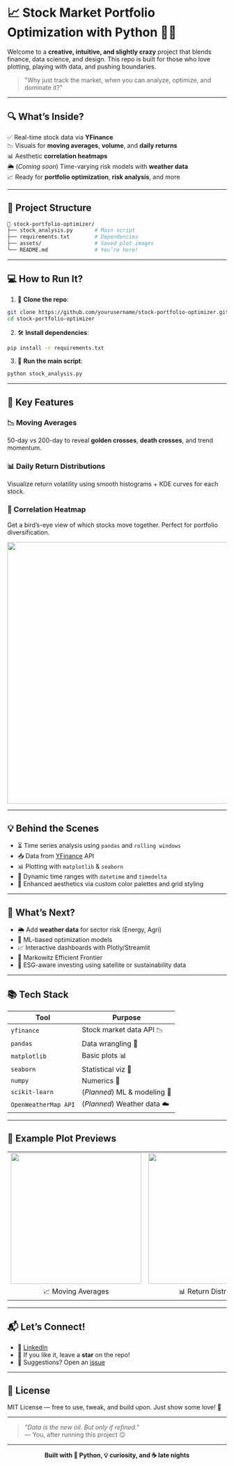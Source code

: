 # 📈 Stock Market Portfolio Optimization with Python 🧠💸

Welcome to a **creative, intuitive, and slightly crazy** project that blends finance, data science, and design. This repo is built for those who love plotting, playing with data, and pushing boundaries.

> "Why just track the market, when you can analyze, optimize, and dominate it?"

---

## 🔍 What’s Inside?

✅ Real-time stock data via **YFinance**  
📉 Visuals for **moving averages**, **volume**, and **daily returns**  
📊 Aesthetic **correlation heatmaps**  
🌦️ (*Coming soon*) Time-varying risk models with **weather data**  
📈 Ready for **portfolio optimization**, **risk analysis**, and more  

---

## 📁 Project Structure

```bash
📂 stock-portfolio-optimizer/
├── stock_analysis.py       # Main script
├── requirements.txt        # Dependencies
├── assets/                 # Saved plot images
└── README.md               # You’re here!
```

---

## 💻 How to Run It?

1. 🧬 **Clone the repo**:
```bash
git clone https://github.com/yourusername/stock-portfolio-optimizer.git
cd stock-portfolio-optimizer
```

2. 🛠️ **Install dependencies**:
```bash
pip install -r requirements.txt
```

3. 🚀 **Run the main script**:
```bash
python stock_analysis.py
```

---

## 🎯 Key Features

### 📉 Moving Averages

50-day vs 200-day to reveal **golden crosses**, **death crosses**, and trend momentum.

### 📊 Daily Return Distributions

Visualize return volatility using smooth histograms + KDE curves for each stock.

### 🔗 Correlation Heatmap

Get a bird’s-eye view of which stocks move together. Perfect for portfolio diversification.

<p align="center">
  <img src="assets/correlation_matrix_sample.png" width="600" />
</p>

---

## 💡 Behind the Scenes

- ⏳ Time series analysis using `pandas` and `rolling windows`
- 📥 Data from [YFinance](https://pypi.org/project/yfinance/) API
- 📊 Plotting with `matplotlib` & `seaborn`
- 📅 Dynamic time ranges with `datetime` and `timedelta`
- 🎨 Enhanced aesthetics via custom color palettes and grid styling

---

## 🔮 What’s Next?

- 🌦️ Add **weather data** for sector risk (Energy, Agri)
- 🤖 ML-based optimization models
- 📈 Interactive dashboards with Plotly/Streamlit
- 🧮 Markowitz Efficient Frontier
- 🌱 ESG-aware investing using satellite or sustainability data

---

## 📚 Tech Stack

| Tool         | Purpose                  |
|--------------|---------------------------|
| `yfinance`   | Stock market data API 📉  |
| `pandas`     | Data wrangling 🧹         |
| `matplotlib` | Basic plots 📊            |
| `seaborn`    | Statistical viz 🎨        |
| `numpy`      | Numerics 🧠               |
| `scikit-learn` | (*Planned*) ML & modeling 🤖 |
| `OpenWeatherMap API` | (*Planned*) Weather data ☁️ |

---

## 💬 Example Plot Previews

<table>
<tr>
<td><img src="assets/moving_average_sample.png" width="300"/></td>
<td><img src="assets/return_dist_sample.png" width="300"/></td>
</tr>
<tr>
<td align="center">📈 Moving Averages</td>
<td align="center">📊 Return Distribution</td>
</tr>
</table>

---

## 📬 Let’s Connect!

- 🔗 [LinkedIn](https://linkedin.com/in/yourname)
- 🌟 If you like it, leave a **star** on the repo!
- 👀 Suggestions? Open an [issue](https://github.com/yourusername/stock-portfolio-optimizer/issues)

---

## 📄 License

MIT License — free to use, tweak, and build upon. Just show some love! 💚

---

> _"Data is the new oil. But only if refined."_  
> — You, after running this project 😉

---

<p align="center"><b>Built with 🐍 Python, 💡 curiosity, and ☕ late nights</b></p>